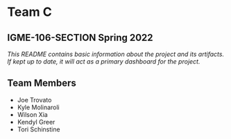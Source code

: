 # Team C
## IGME-106-SECTION Spring 2022
_This README contains basic information about the project and its artifacts. If kept up to date, it will act as a primary dashboard for the project._

## Team Members
- Joe Trovato
- Kyle Molinaroli
- Wilson Xia
- Kendyl Greer
- Tori Schinstine
